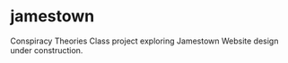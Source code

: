# jamestown
Conspiracy Theories Class project exploring Jamestown
Website design under construction.
